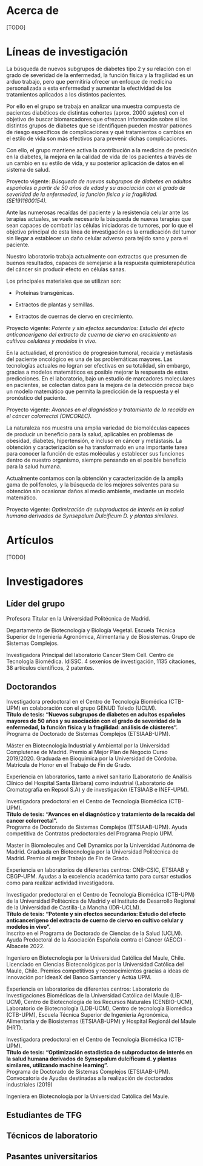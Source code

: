 <div id="about"></div>

# Acerca de
[TODO]

<div id="projects">

# Líneas de investigación

<Research title="IDENTIFICACIÓN DE FACTORES DE RIESGO PARA PACIENTES DIABETICOS" img="raquel.jpg">

La búsqueda de nuevos subgrupos de diabetes tipo 2 y su relación con el grado de severidad de la enfermedad, la función física y la fragilidad es un arduo trabajo, pero que permitiría ofrecer un enfoque de medicina personalizada a esta enfermedad y aumentar la efectividad de los tratamientos aplicados a los distintos pacientes. 

Por ello en el grupo se trabaja en analizar una muestra compuesta de pacientes diabéticos de distintas cohortes (aprox. 2000 sujetos) con el objetivo de buscar biomarcadores que ofrezcan información sobre si los distintos grupos de diabetes que se identifiquen pueden mostrar patrones de riesgo específicos de complicaciones y qué tratamientos o cambios en el estilo de vida son más efectivos para prevenir dichas complicaciones. 

Con ello, el grupo mantiene activa la contribución a la medicina de precisión en la diabetes, la mejora en la calidad de vida de los pacientes a través de un cambio en su estilo de vida, y su posterior aplicación de datos en el sistema de salud.

Proyecto vigente: *Búsqueda de nuevos subgrupos de diabetes en adultos españoles a partir de 50 años de edad y su asociación con el grado de severidad de la enfermedad, la función física y la fragilidad. (SE1911600154).*

</Research>
<Research title="NUEVAS TERAPIAS PARA EL CÁNCER" img="lab.jpg">

Ante las numerosas recaídas del paciente y la resistencia celular ante las terapias actuales, se vuele necesario la búsqueda de nuevas terapias que sean capaces de combatir las células iniciadoras de tumores, por lo que el objetivo principal de esta línea de investigación es la erradicación del tumor sin llegar a establecer un daño celular adverso para tejido sano y para el paciente.

Nuestro laboratorio trabaja actualmente con extractos que presumen de buenos resultados, capaces de semejarse a la respuesta quimioterapéutica del cáncer sin producir efecto en células sanas.

Los principales materiales que se utilizan son:

- Proteínas transgénicas.

- Extractos de plantas y semillas.

- Extractos de cuernas de ciervo en crecimiento.

Proyecto vigente: *Potente y sin efectos secundarios: Estudio del efecto anticancerígeno del extracto de cuerna de ciervo en crecimiento en cultivos celulares y modelos in vivo.*

</Research>
<Research title="DETECCIÓN DE LA RECAÍDA DEL PACIENTE ONCOLÓGICO" img="lab.jpg">

En la actualidad, el pronóstico de progresión tumoral, recaída y metástasis del paciente oncológico es una de las problemáticas mayores. Las tecnologías actuales no logran ser efectivas en su totalidad, sin embargo, gracias a
modelos matemáticos es posible mejorar la respuesta de estas predicciones. En el laboratorio, bajo un estudio de marcadores moleculares en pacientes, se colectan datos para la mejora de la
detección precoz bajo un modelo matemático que permita la predicción de la respuesta y el pronóstico del paciente.

Proyecto vigente: *Avances en el diagnóstico y tratamiento de la recaída en el cáncer colorrectal (ONCOREC).*

</Research>
<Research title="EXTRACCIÓN Y CARACTERIZACIÓN DE BIOMOLÉCULAS DE INTERÉS" img="lab.jpg">

La naturaleza nos muestra una amplia variedad de biomoléculas capaces de producir un beneficio para la salud, aplicables en problemas de obesidad, diabetes, hipertensión, e incluso en cáncer y metástasis. La obtención y caracterización se ha transformado en una importante tarea para conocer la función de estas moléculas y establecer sus funciones dentro de nuestro organismo, siempre pensando en el posible beneficio para la salud humana. 

Actualmente contamos con la obtención y caracterización de la amplia gama de polifenoles, y la búsqueda de los mejores solventes para su obtención sin ocasionar daños al medio ambiente, mediante un modelo matemático. 

Proyecto vigente: *Optimización de subproductos de interés en la salud humana derivados de Synsepalum Dulcíficum D. y plantas similares.*
</Research>

<div id="articles"></div>

# Artículos
[TODO]

<div id="investigators"></div>

# Investigadores

## Líder del grupo

<Person name="Carmen Ramírez Castillejo" photo="carmen.png">

Profesora Titular en la Universidad Politécnica de Madrid.

Departamento de Biotecnología y Biología Vegetal. Escuela Técnica Superior de Ingeniería Agronómica, Alimentaria y de Biosistemas. Grupo de Sistemas Complejos.

Investigadora Principal del laboratorio Cancer Stem Cell. Centro de Tecnología Biomédica. IdISSC.
4 sexenios de investigación, 1135 citaciones, 38 artículos científicos, 2 patentes.
</Person>

## Doctorandos
<Person name="Raquel González Martos" photo="raquel.png">

Investigadora predoctoral en el Centro de Tecnología Biomédica (CTB-UPM) en colaboración
con el grupo GENUD Toledo (UCLM).  
**Título de tesis: “Nuevos subgrupos de diabetes en adultos
españoles mayores de 50 años y su asociación con el grado de severidad de la enfermedad, la
función física y la fragilidad: análisis de clústeres”.**  
Programa de Doctorado de Sistemas Complejos (ETSIAAB-UPM).

Máster en Biotecnología Industrial y Ambiental por la Universidad Complutense de Madrid.
Premio al Mejor Plan de Negocio Curso 2019/2020.
Graduada en Bioquímica por la Universidad de Córdoba. Matrícula de Honor en el Trabajo de
Fin de Grado.

Experiencia en laboratorios, tanto a nivel sanitario (Laboratorio de Análisis Clínico del Hospital
Santa Bárbara) como industrial (Laboratorio de Cromatografía en Repsol S.A) y de investigación
(ETSIAAB e INEF-UPM).
</Person>

<Person name="Marta Sánchez Díez" photo="marta.png">

Investigadora predoctoral en el Centro de Tecnología Biomédica (CTB-UPM).  
**Título de tesis: “Avances en el diagnóstico y tratamiento de la recaída del cancer colorrectal”.**  
Programa de Doctorado de Sistemas Complejos (ETSIAAB-UPM). Ayuda competitiva de Contratos predoctorales del Programa Propio UPM.

Master in Biomolecules and Cell Dynamics por la Universidad Autónoma de Madrid.
Graduada en Biotecnología por la Universidad Politécnica de Madrid. Premio al mejor Trabajo de Fin de Grado.

Experiencia en laboratorios de diferentes centros: CNB-CSIC, ETSIAAB y CBGP-UPM. 
Ayudas a la excelencia académica tanto para cursar estudios como para realizar actividad investigadora.
</Person>

<Person name="Nicolás Andre Alegría-Aravena" photo="nicolás.png">

Investigador predoctoral en el Centro de Tecnología Biomédica (CTB-UPM) de la Universidad Politécnica de Madrid y el Instituto de Desarrollo Regional de la Universidad de Castilla-La Mancha (IDR-UCLM).  
**Título de tesis: “Potente y sin efectos secundarios: Estudio del efecto anticancerígeno del extracto de cuerno de ciervo en cultivo celular y modelos in vivo”.**  
Inscrito en el Programa de Doctorado de Ciencias de la Salud (UCLM). Ayuda Predoctoral de la Asociación Española contra el Cáncer (AECC) - Albacete 2022.

Ingeniero en Biotecnología por la Universidad Católica del Maule, Chile.
Licenciado en Ciencias Biotecnológicas por la Universidad Católica del Maule, Chile.
Premios competitivos y reconocimientos gracias a ideas de innovación por IdeasX del Banco Santander y Actúa UPM.

Experiencia en laboratorios de diferentes centros: Laboratorio de Investigaciones Biomédicas de la Universidad Católica del Maule (LIB-UCM), Centro de Biotecnología de los Recursos Naturales (CENBIO-UCM), Laboratorio de Biotecnología (LDB-UCM), Centro de tecnología Biomédica (CTB-UPM), Escuela Técnica Superior de Ingeniería Agronómica, Alimentaria y de Biosistemas (ETSIAAB-UPM) y Hospital Regionál del Maule (HRT).
</Person>

<Person name="Josefa Quiroz Troncoso" photo="josefa.png">

Investigadora predoctoral en el Centro de Tecnología Biomédica (CTB-UPM).  
**Título de tesis: “Optimización estadística de subproductos de interés en la salud humana derivados de Synsepalum dulcíficum d. y plantas similares, utilizando machine learning”.**  
Programa de Doctorado de Sistemas Complejos (ETSIAAB-UPM). Convocatoria de Ayudas destinadas a la realización de doctorados industriales (2019)

Ingeniera en Biotecnología por la Universidad Católica del Maule.
</Person>

## Estudiantes de TFG

<Person name="Nayara Niza Pérez" photo="nayara.png"></Person>

## Técnicos de laboratorio

<Person name="Germán Pastor del Olmo" photo="german.png"></Person>
<Person name="Alma Aguado del Cabo"></Person>
<Person name="David Martín Morán"></Person>

## Pasantes universitarios

<Person name="Óscar Pérez Camacho" photo="oscar.png"></Person>
<Person name="Eric Torres García" photo="eric.png"></Person>
<Person name="Sol Santa-María Iturralde"></Person>
<Person name="Daniel Privado Aller"></Person>
<Person name="Diego Morales Román" photo="diego.png"></Person>